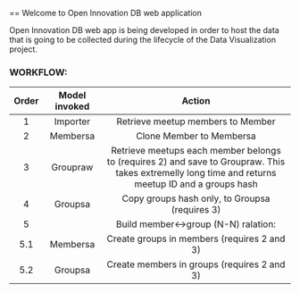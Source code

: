 == Welcome to Open Innovation DB web application

Open Innovation DB web app is being developed in order to host the data that is going to be collected during the lifecycle of the Data Visualization project.

### WORKFLOW:
 Order | Model invoked | Action
:-------:|:---------------:|:--------:
1|Importer|Retrieve meetup members to Member
2|Membersa|Clone Member to Membersa
3|Groupraw|Retrieve meetups each member belongs to (requires 2) and save to Groupraw. This takes extremelly long time and returns meetup ID and a groups hash
4|Groupsa|Copy groups hash only, to Groupsa (requires 3)
5|| Build member<->group (N-N) ralation:
	5.1|Membersa| Create groups in members (requires 2 and 3)
	5.2|Groupsa| Create members in groups (requires 2 and 3)